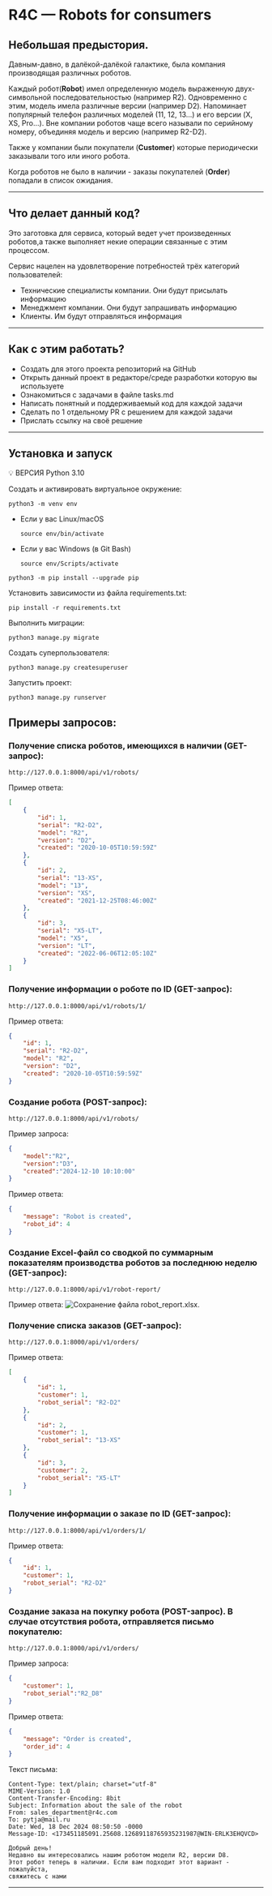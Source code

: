 # R4C — Robots for consumers

## Небольшая предыстория.
Давным-давно, в далёкой-далёкой галактике, была компания производящая различных роботов.

Каждый робот(**Robot**) имел определенную модель выраженную двух-символьной
последовательностью (например R2). Одновременно с этим, модель имела различные
версии (например D2). Напоминает популярный телефон различных моделей (11, 12, 13...) и его версии
(X, XS, Pro...). Вне компании роботов чаще всего называли по серийному номеру, объединяя модель и версию (например R2-D2).

Также у компании были покупатели (**Customer**) которые периодически заказывали того или иного робота.

Когда роботов не было в наличии - заказы покупателей (**Order**) попадали в список ожидания.

---
## Что делает данный код?
Это заготовка для сервиса, который ведет учет произведенных роботов,а также
выполняет некие операции связанные с этим процессом.

Сервис нацелен на удовлетворение потребностей трёх категорий пользователей:
- Технические специалисты компании. Они будут присылать информацию
- Менеджмент компании. Они будут запрашивать информацию
- Клиенты. Им будут отправляться информация
___

## Как с этим работать?
- Создать для этого проекта репозиторий на GitHub
- Открыть данный проект в редакторе/среде разработки которую вы используете
- Ознакомиться с задачами в файле tasks.md
- Написать понятный и поддерживаемый код для каждой задачи 
- Сделать по 1 отдельному PR с решением для каждой задачи
- Прислать ссылку на своё решение
___

## Установка и запуск
💡 ВЕРСИЯ Python 3.10

Cоздать и активировать виртуальное окружение:

```
python3 -m venv env
```

* Если у вас Linux/macOS

    ```
    source env/bin/activate
    ```

* Если у вас Windows (в Git Bash)

    ```
    source env/Scripts/activate
    ```

```
python3 -m pip install --upgrade pip
```

Установить зависимости из файла requirements.txt:

```
pip install -r requirements.txt
```

Выполнить миграции:

```
python3 manage.py migrate
```

Создать суперпользователя:

```
python3 manage.py createsuperuser
```

Запустить проект:

```
python3 manage.py runserver
```

## Примеры запросов:

### Получение списка роботов, имеющихся в наличии (GET-запрос):

```
http://127.0.0.1:8000/api/v1/robots/
```

Пример ответа:
```json
[    
    {
        "id": 1,
        "serial": "R2-D2",
        "model": "R2",
        "version": "D2",
        "created": "2020-10-05T10:59:59Z"
    },
    {
        "id": 2,
        "serial": "13-XS",
        "model": "13",
        "version": "XS",
        "created": "2021-12-25T08:46:00Z"
    },
    {
        "id": 3,
        "serial": "X5-LT",
        "model": "X5",
        "version": "LT",
        "created": "2022-06-06T12:05:10Z"
    }
]
```

### Получение информации о роботе по ID (GET-запрос):

```
http://127.0.0.1:8000/api/v1/robots/1/
```

Пример ответа:
```json
{
    "id": 1,
    "serial": "R2-D2",
    "model": "R2",
    "version": "D2",
    "created": "2020-10-05T10:59:59Z"
}
```

### Создание робота (POST-запрос):

```
http://127.0.0.1:8000/api/v1/robots/
```

Пример запроса:
```json
{
    "model":"R2",
    "version":"D3",
    "created":"2024-12-10 10:10:00"
}
```

Пример ответа:
```json
{
    "message": "Robot is created",
    "robot_id": 4
}
```

### Создание Excel-файл со сводкой по суммарным показателям производства роботов за последнюю неделю (GET-запрос):

```
http://127.0.0.1:8000/api/v1/robot-report/
```

Пример ответа:
![Сохранение файла robot_report.xlsx.](https://github.com/AIGarifullin/R4C/blob/feature/task_3/media/robots_report.png)

### Получение списка заказов (GET-запрос):

```
http://127.0.0.1:8000/api/v1/orders/
```

Пример ответа:
```json
[    
    {
        "id": 1,
        "customer": 1,
        "robot_serial": "R2-D2"
    },
    {
        "id": 2,
        "customer": 1,
        "robot_serial": "13-XS"
    },
    {
        "id": 3,
        "customer": 2,
        "robot_serial": "X5-LT"
    }
]
```

### Получение информации о заказе по ID (GET-запрос):

```
http://127.0.0.1:8000/api/v1/orders/1/
```

Пример ответа:
```json
{
    "id": 1,
    "customer": 1,
    "robot_serial": "R2-D2"
}
```

### Создание заказа на покупку робота (POST-запрос). В случае отсутствия робота, отправляется письмо покупателю:

```
http://127.0.0.1:8000/api/v1/orders/
```

Пример запроса:
```json
{
    "customer": 1,
    "robot_serial":"R2_D8"
}
```

Пример ответа:
```json
{
    "message": "Order is created",
    "order_id": 4
}
```
Текст письма:
```
Content-Type: text/plain; charset="utf-8"
MIME-Version: 1.0
Content-Transfer-Encoding: 8bit
Subject: Information about the sale of the robot
From: sales_department@r4c.com
To: pytja@mail.ru
Date: Wed, 18 Dec 2024 08:50:50 -0000
Message-ID: <173451185091.25608.12689118765935231987@WIN-ERLK3EHQVCD>

Добрый день!
Недавно вы интересовались нашим роботом модели R2, версии D8.
Этот робот теперь в наличии. Если вам подходит этот вариант - пожалуйста,
свяжитесь с нами
```
-------------------------------------------------------------------------------
